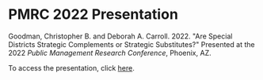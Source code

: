 # PMRC 2022 Presentation

Goodman, Christopher B. and Deborah A. Carroll. 2022. "Are Special Districts Strategic Complements or Strategic Substitutes?" Presented at the 2022 *Public Management Research Conference*, Phoenix, AZ.

To access the presentation, click [here](https://www.cgoodman.com/pmrc22-presentation/goodman-carroll-pmrc-2022.html).
